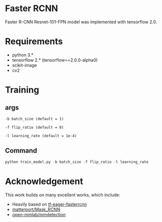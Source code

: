 # Faster RCNN
Faster R-CNN Resnet-101-FPN model was implemented with tensorflow 2.0.

# Requirements
- python 3.*
- tensorflow 2.* (tensorflow==2.0.0-alpha0)
- scikit-image
- cv2

# Training
## args
```
-b batch_size (default = 1)
```

```
-f flip_ratio (default = 0)
```

```
-l learning_rate (default = 1e-4)
```

## Command
``` python
python train_model.py -b batch_size -f flip_ratio -l learning_rate
```

# Acknowledgement
This work builds on many excellent works, which include:
- Heavily based on [tf-eager-fasterrcnn](https://github.com/Viredery/tf-eager-fasterrcnn)
- [matterport/Mask_RCNN](https://github.com/matterport/Mask_RCNN)
- [open-mmlab/mmdetection](https://github.com/open-mmlab/mmdetection)
